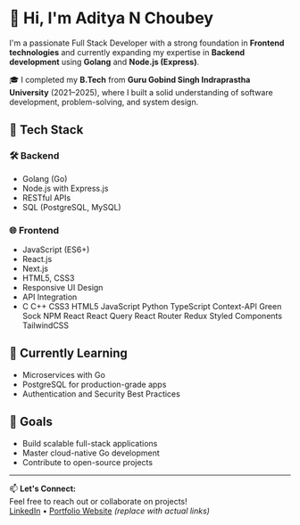 # 👋 Hi, I'm Aditya N Choubey

I'm a passionate Full Stack Developer with a strong foundation in **Frontend technologies** and currently expanding my expertise in **Backend development** using **Golang** and **Node.js (Express)**.

🎓 I completed my **B.Tech** from **Guru Gobind Singh Indraprastha University** (2021–2025), where I built a solid understanding of software development, problem-solving, and system design.

## 🚀 Tech Stack


### 🛠️ Backend
- Golang (Go)
- Node.js with Express.js
- RESTful APIs
- SQL (PostgreSQL, MySQL)

### 🌐 Frontend
- JavaScript (ES6+)
- React.js
- Next.js
- HTML5, CSS3
- Responsive UI Design
- API Integration
- C C++ CSS3 HTML5 JavaScript Python TypeScript Context-API Green Sock NPM React React Query React Router Redux Styled Components TailwindCSS



## 🧠 Currently Learning
- Microservices with Go
- PostgreSQL for production-grade apps
- Authentication and Security Best Practices

## 📌 Goals
- Build scalable full-stack applications
- Master cloud-native Go development
- Contribute to open-source projects

---

📫 **Let's Connect:**  
Feel free to reach out or collaborate on projects!  
[LinkedIn](https://www.linkedin.com/in/aditya-n-chaubey/) • [Portfolio Website](#) *(replace with actual links)*  
